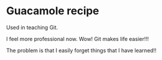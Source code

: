 # Guacamole recipe

Used in teaching Git.

I feel more professional now. Wow! Git makes life easier!!!

The problem is that I easily forget things that I have learned!!
